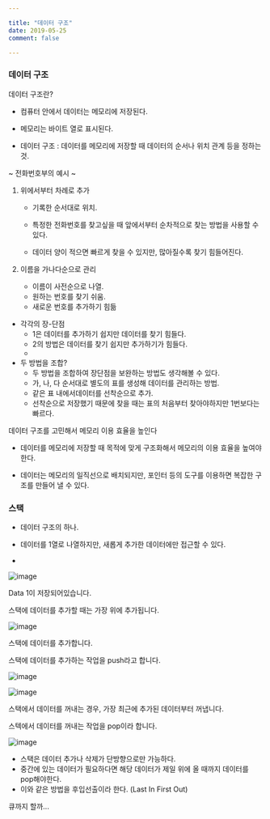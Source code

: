 ```yaml
---

title: "데이터 구조"
date: 2019-05-25
comment: false

---
```


###  데이터 구조

데이터 구조란?

- 컴퓨터 안에서 데이터는 메모리에 저장된다.
-  메모리는 바이트 열로 표시된다.

- 데이터 구조 : 데이터를 메모리에 저장할 때 데이터의 순서나 위치 관계 등을 정하는 것.



~ 전화번호부의 예시 ~

1. 위에서부터 차례로 추가

   - 기록한 순서대로 위치.

   - 특정한 전화번호를 찾고싶을 때 앞에서부터 순차적으로 찾는 방법을 사용할 수 있다.

   - 데이터 양이 적으면 빠르게 찾을 수 있지만, 많아질수록 찾기 힘들어진다.

     

2. 이름을 가나다순으로 관리

   - 이름이 사전순으로 나열.
   - 원하는 번호를 찾기 쉬움.
   - 새로운 번호를 추가하기 힘듦

- 각각의 장-단점
  - 1은 데이터를 추가하기 쉽지만 데이터를 찾기 힘들다.
  - 2의 방법은 데이터를 찾기 쉽지만 추가하기가 힘들다.
  - 
- 두 방법을 조합?
  - 두 방법을 조합하여 장단점을 보완하는 방법도 생각해볼 수 있다.
  - 가, 나, 다 순서대로 별도의 표를 생성해 데이터를 관리하는 방법.
  - 같은 표 내에서데이터를 선착순으로 추가.
  - 선착순으로 저장했기 때문에 찾을 때는 표의 처음부터 찾아야하지만 1번보다는 빠르다.



데이터 구조를 고민해서 메모리 이용 효율을 높인다

- 데이터를 메모리에 저장할 때 목적에 맞게 구조화해서 메모리의 이용 효율을 높여야 한다.

- 데이터는 메모리의 일직선으로 배치되지만, 포인터 등의 도구를 이용하면 복잡한 구조를 만들어 낼 수 있다.

  

### 스택

- 데이터 구조의 하나.

- 데이터를 1열로 나열하지만, 새롭게 추가한 데이터에만 접근할 수 있다.

- 

  



![image](https://user-images.githubusercontent.com/26815767/58427796-9a834c80-80db-11e9-9c32-5ca271bafd3f.png)

Data 1이 저장되어있습니다.

스택에 데이터를 추가할 때는 가장 위에 추가됩니다.

![image](https://user-images.githubusercontent.com/26815767/58427858-c7376400-80db-11e9-9186-224b8ce37c4e.png)

스택에 데이터를 추가합니다.

스택에 데이터를 추가하는 작업을 push라고 합니다.



![image](https://user-images.githubusercontent.com/26815767/58428442-6f99f800-80dd-11e9-8e20-7786d81cf5a3.png)







![image](https://user-images.githubusercontent.com/26815767/58428475-922c1100-80dd-11e9-934d-7c7bb371e156.png)



스택에서 데이터를 꺼내는 경우, 가장 최근에 추가된 데이터부터 꺼냅니다.

스텍에서 데이터를 꺼내는 작업을 pop이라 합니다.







![image](https://user-images.githubusercontent.com/26815767/58428492-a839d180-80dd-11e9-89f3-2f96dbf80a38.png)



- 스택은 데이터 추가나 삭제가 단방향으로만 가능하다.
- 중간에 있는 데이터가 필요하다면 해당 데이터가 제일 위에 올 때까지 데이터를 pop해야한다.
- 이와 같은 방법을 후입선출이라 한다. (Last In First Out)





큐까지 할까...